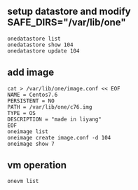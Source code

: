 ## setup datastore and modify SAFE_DIRS="/var/lib/one"
```
onedatastore list
onedatastore show 104
onedatastore update 104
```
## add image
```
cat > /var/lib/one/image.conf << EOF
NAME = Centos7.6
PERSISTENT = NO
PATH = /var/lib/one/c76.img
TYPE = OS
DESCRIPTION = "made in liyang"
EOF
oneimage list
oneimage create image.conf -d 104
oneimage show 7
```
## vm operation
```
onevm list
```
